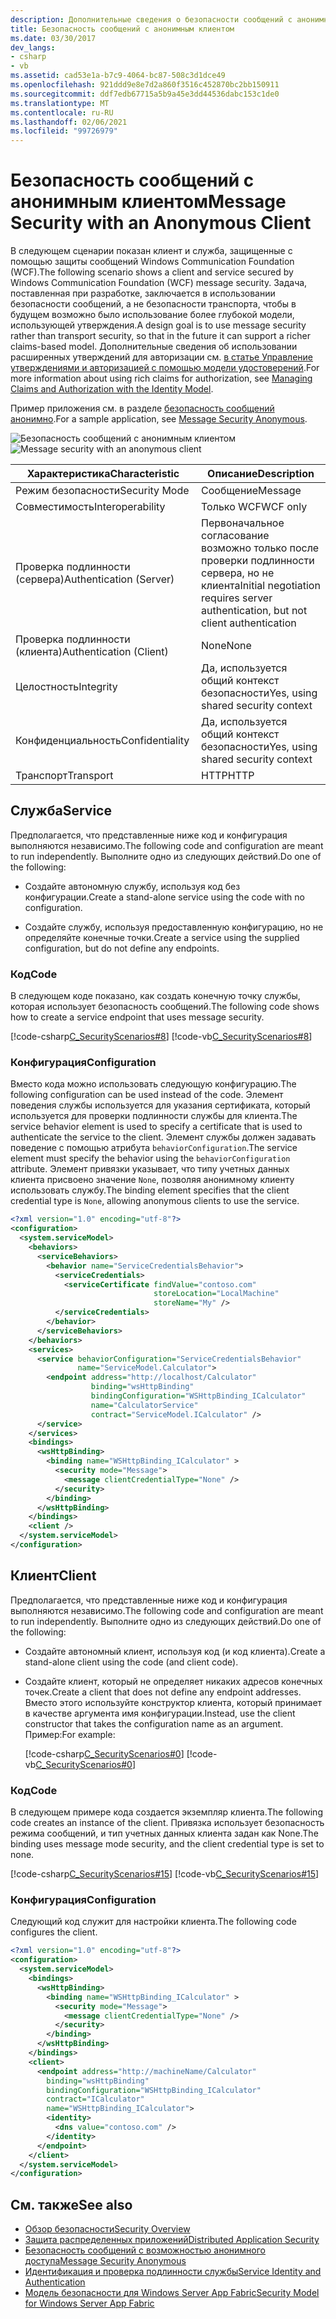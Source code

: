```yaml
---
description: Дополнительные сведения о безопасности сообщений с анонимным клиентом
title: Безопасность сообщений с анонимным клиентом
ms.date: 03/30/2017
dev_langs:
- csharp
- vb
ms.assetid: cad53e1a-b7c9-4064-bc87-508c3d1dce49
ms.openlocfilehash: 921ddd9e8e7d2a860f3516c452870bc2bb150911
ms.sourcegitcommit: ddf7edb67715a5b9a45e3dd44536dabc153c1de0
ms.translationtype: MT
ms.contentlocale: ru-RU
ms.lasthandoff: 02/06/2021
ms.locfileid: "99726979"
---
```

# <a name="message-security-with-an-anonymous-client"></a><span data-ttu-id="02ed0-103">Безопасность сообщений с анонимным клиентом</span><span class="sxs-lookup"><span data-stu-id="02ed0-103">Message Security with an Anonymous Client</span></span>

<span data-ttu-id="02ed0-104">В следующем сценарии показан клиент и служба, защищенные с помощью защиты сообщений Windows Communication Foundation (WCF).</span><span class="sxs-lookup"><span data-stu-id="02ed0-104">The following scenario shows a client and service secured by Windows Communication Foundation (WCF) message security.</span></span> <span data-ttu-id="02ed0-105">Задача, поставленная при разработке, заключается в использовании безопасности сообщений, а не безопасности транспорта, чтобы в будущем возможно было использование более глубокой модели, использующей утверждения.</span><span class="sxs-lookup"><span data-stu-id="02ed0-105">A design goal is to use message security rather than transport security, so that in the future it can support a richer claims-based model.</span></span> <span data-ttu-id="02ed0-106">Дополнительные сведения об использовании расширенных утверждений для авторизации см. [в статье Управление утверждениями и авторизацией с помощью модели удостоверений](managing-claims-and-authorization-with-the-identity-model.md).</span><span class="sxs-lookup"><span data-stu-id="02ed0-106">For more information about using rich claims for authorization, see [Managing Claims and Authorization with the Identity Model](managing-claims-and-authorization-with-the-identity-model.md).</span></span>

<span data-ttu-id="02ed0-107">Пример приложения см. в разделе [безопасность сообщений анонимно](../samples/message-security-anonymous.md).</span><span class="sxs-lookup"><span data-stu-id="02ed0-107">For a sample application, see [Message Security Anonymous](../samples/message-security-anonymous.md).</span></span>

<span data-ttu-id="02ed0-108">![Безопасность сообщений с анонимным клиентом](media/b361a565-831c-4c10-90d7-66d8eeece0a1.gif "b361a565-831c-4c10-90d7-66d8eeece0a1")</span><span class="sxs-lookup"><span data-stu-id="02ed0-108">![Message security with an anonymous client](media/b361a565-831c-4c10-90d7-66d8eeece0a1.gif "b361a565-831c-4c10-90d7-66d8eeece0a1")</span></span>

|<span data-ttu-id="02ed0-109">Характеристика</span><span class="sxs-lookup"><span data-stu-id="02ed0-109">Characteristic</span></span>|<span data-ttu-id="02ed0-110">Описание</span><span class="sxs-lookup"><span data-stu-id="02ed0-110">Description</span></span>|
|--------------------|-----------------|
|<span data-ttu-id="02ed0-111">Режим безопасности</span><span class="sxs-lookup"><span data-stu-id="02ed0-111">Security Mode</span></span>|<span data-ttu-id="02ed0-112">Сообщение</span><span class="sxs-lookup"><span data-stu-id="02ed0-112">Message</span></span>|
|<span data-ttu-id="02ed0-113">Совместимость</span><span class="sxs-lookup"><span data-stu-id="02ed0-113">Interoperability</span></span>|<span data-ttu-id="02ed0-114">Только WCF</span><span class="sxs-lookup"><span data-stu-id="02ed0-114">WCF only</span></span>|
|<span data-ttu-id="02ed0-115">Проверка подлинности (сервера)</span><span class="sxs-lookup"><span data-stu-id="02ed0-115">Authentication (Server)</span></span>|<span data-ttu-id="02ed0-116">Первоначальное согласование возможно только после проверки подлинности сервера, но не клиента</span><span class="sxs-lookup"><span data-stu-id="02ed0-116">Initial negotiation requires server authentication, but not client authentication</span></span>|
|<span data-ttu-id="02ed0-117">Проверка подлинности (клиента)</span><span class="sxs-lookup"><span data-stu-id="02ed0-117">Authentication (Client)</span></span>|<span data-ttu-id="02ed0-118">None</span><span class="sxs-lookup"><span data-stu-id="02ed0-118">None</span></span>|
|<span data-ttu-id="02ed0-119">Целостность</span><span class="sxs-lookup"><span data-stu-id="02ed0-119">Integrity</span></span>|<span data-ttu-id="02ed0-120">Да, используется общий контекст безопасности</span><span class="sxs-lookup"><span data-stu-id="02ed0-120">Yes, using shared security context</span></span>|
|<span data-ttu-id="02ed0-121">Конфиденциальность</span><span class="sxs-lookup"><span data-stu-id="02ed0-121">Confidentiality</span></span>|<span data-ttu-id="02ed0-122">Да, используется общий контекст безопасности</span><span class="sxs-lookup"><span data-stu-id="02ed0-122">Yes, using shared security context</span></span>|
|<span data-ttu-id="02ed0-123">Транспорт</span><span class="sxs-lookup"><span data-stu-id="02ed0-123">Transport</span></span>|<span data-ttu-id="02ed0-124">HTTP</span><span class="sxs-lookup"><span data-stu-id="02ed0-124">HTTP</span></span>|

## <a name="service"></a><span data-ttu-id="02ed0-125">Служба</span><span class="sxs-lookup"><span data-stu-id="02ed0-125">Service</span></span>

<span data-ttu-id="02ed0-126">Предполагается, что представленные ниже код и конфигурация выполняются независимо.</span><span class="sxs-lookup"><span data-stu-id="02ed0-126">The following code and configuration are meant to run independently.</span></span> <span data-ttu-id="02ed0-127">Выполните одно из следующих действий.</span><span class="sxs-lookup"><span data-stu-id="02ed0-127">Do one of the following:</span></span>

- <span data-ttu-id="02ed0-128">Создайте автономную службу, используя код без конфигурации.</span><span class="sxs-lookup"><span data-stu-id="02ed0-128">Create a stand-alone service using the code with no configuration.</span></span>

- <span data-ttu-id="02ed0-129">Создайте службу, используя предоставленную конфигурацию, но не определяйте конечные точки.</span><span class="sxs-lookup"><span data-stu-id="02ed0-129">Create a service using the supplied configuration, but do not define any endpoints.</span></span>

### <a name="code"></a><span data-ttu-id="02ed0-130">Код</span><span class="sxs-lookup"><span data-stu-id="02ed0-130">Code</span></span>

<span data-ttu-id="02ed0-131">В следующем коде показано, как создать конечную точку службы, которая использует безопасность сообщений.</span><span class="sxs-lookup"><span data-stu-id="02ed0-131">The following code shows how to create a service endpoint that uses message security.</span></span>

[!code-csharp[C_SecurityScenarios#8](../../../../samples/snippets/csharp/VS_Snippets_CFX/c_securityscenarios/cs/source.cs#8)]
[!code-vb[C_SecurityScenarios#8](../../../../samples/snippets/visualbasic/VS_Snippets_CFX/c_securityscenarios/vb/source.vb#8)]

### <a name="configuration"></a><span data-ttu-id="02ed0-132">Конфигурация</span><span class="sxs-lookup"><span data-stu-id="02ed0-132">Configuration</span></span>

<span data-ttu-id="02ed0-133">Вместо кода можно использовать следующую конфигурацию.</span><span class="sxs-lookup"><span data-stu-id="02ed0-133">The following configuration can be used instead of the code.</span></span> <span data-ttu-id="02ed0-134">Элемент поведения службы используется для указания сертификата, который используется для проверки подлинности службы для клиента.</span><span class="sxs-lookup"><span data-stu-id="02ed0-134">The service behavior element is used to specify a certificate that is used to authenticate the service to the client.</span></span> <span data-ttu-id="02ed0-135">Элемент службы должен задавать поведение с помощью атрибута `behaviorConfiguration`.</span><span class="sxs-lookup"><span data-stu-id="02ed0-135">The service element must specify the behavior using the `behaviorConfiguration` attribute.</span></span> <span data-ttu-id="02ed0-136">Элемент привязки указывает, что типу учетных данных клиента присвоено значение `None`, позволяя анонимному клиенту использовать службу.</span><span class="sxs-lookup"><span data-stu-id="02ed0-136">The binding element specifies that the client credential type is `None`, allowing anonymous clients to use the service.</span></span>

```xml
<?xml version="1.0" encoding="utf-8"?>
<configuration>
  <system.serviceModel>
    <behaviors>
      <serviceBehaviors>
        <behavior name="ServiceCredentialsBehavior">
          <serviceCredentials>
            <serviceCertificate findValue="contoso.com"
                                storeLocation="LocalMachine"
                                storeName="My" />
          </serviceCredentials>
        </behavior>
      </serviceBehaviors>
    </behaviors>
    <services>
      <service behaviorConfiguration="ServiceCredentialsBehavior"
               name="ServiceModel.Calculator">
        <endpoint address="http://localhost/Calculator"
                  binding="wsHttpBinding"
                  bindingConfiguration="WSHttpBinding_ICalculator"
                  name="CalculatorService"
                  contract="ServiceModel.ICalculator" />
      </service>
    </services>
    <bindings>
      <wsHttpBinding>
        <binding name="WSHttpBinding_ICalculator" >
          <security mode="Message">
            <message clientCredentialType="None" />
          </security>
        </binding>
      </wsHttpBinding>
    </bindings>
    <client />
  </system.serviceModel>
</configuration>
```

## <a name="client"></a><span data-ttu-id="02ed0-137">Клиент</span><span class="sxs-lookup"><span data-stu-id="02ed0-137">Client</span></span>

<span data-ttu-id="02ed0-138">Предполагается, что представленные ниже код и конфигурация выполняются независимо.</span><span class="sxs-lookup"><span data-stu-id="02ed0-138">The following code and configuration are meant to run independently.</span></span> <span data-ttu-id="02ed0-139">Выполните одно из следующих действий.</span><span class="sxs-lookup"><span data-stu-id="02ed0-139">Do one of the following:</span></span>

- <span data-ttu-id="02ed0-140">Создайте автономный клиент, используя код (и код клиента).</span><span class="sxs-lookup"><span data-stu-id="02ed0-140">Create a stand-alone client using the code (and client code).</span></span>

- <span data-ttu-id="02ed0-141">Создайте клиент, который не определяет никаких адресов конечных точек.</span><span class="sxs-lookup"><span data-stu-id="02ed0-141">Create a client that does not define any endpoint addresses.</span></span> <span data-ttu-id="02ed0-142">Вместо этого используйте конструктор клиента, который принимает в качестве аргумента имя конфигурации.</span><span class="sxs-lookup"><span data-stu-id="02ed0-142">Instead, use the client constructor that takes the configuration name as an argument.</span></span> <span data-ttu-id="02ed0-143">Пример:</span><span class="sxs-lookup"><span data-stu-id="02ed0-143">For example:</span></span>

    [!code-csharp[C_SecurityScenarios#0](../../../../samples/snippets/csharp/VS_Snippets_CFX/c_securityscenarios/cs/source.cs#0)]
    [!code-vb[C_SecurityScenarios#0](../../../../samples/snippets/visualbasic/VS_Snippets_CFX/c_securityscenarios/vb/source.vb#0)]

### <a name="code"></a><span data-ttu-id="02ed0-144">Код</span><span class="sxs-lookup"><span data-stu-id="02ed0-144">Code</span></span>

<span data-ttu-id="02ed0-145">В следующем примере кода создается экземпляр клиента.</span><span class="sxs-lookup"><span data-stu-id="02ed0-145">The following code creates an instance of the client.</span></span> <span data-ttu-id="02ed0-146">Привязка использует безопасность режима сообщений, и тип учетных данных клиента задан как None.</span><span class="sxs-lookup"><span data-stu-id="02ed0-146">The binding uses message mode security, and the client credential type is set to none.</span></span>

[!code-csharp[C_SecurityScenarios#15](../../../../samples/snippets/csharp/VS_Snippets_CFX/c_securityscenarios/cs/source.cs#15)]
[!code-vb[C_SecurityScenarios#15](../../../../samples/snippets/visualbasic/VS_Snippets_CFX/c_securityscenarios/vb/source.vb#15)]

### <a name="configuration"></a><span data-ttu-id="02ed0-147">Конфигурация</span><span class="sxs-lookup"><span data-stu-id="02ed0-147">Configuration</span></span>

<span data-ttu-id="02ed0-148">Следующий код служит для настройки клиента.</span><span class="sxs-lookup"><span data-stu-id="02ed0-148">The following code configures the client.</span></span>

```xml
<?xml version="1.0" encoding="utf-8"?>
<configuration>
  <system.serviceModel>
    <bindings>
      <wsHttpBinding>
        <binding name="WSHttpBinding_ICalculator" >
          <security mode="Message">
            <message clientCredentialType="None" />
          </security>
        </binding>
      </wsHttpBinding>
    </bindings>
    <client>
      <endpoint address="http://machineName/Calculator"
        binding="wsHttpBinding"
        bindingConfiguration="WSHttpBinding_ICalculator"
        contract="ICalculator"
        name="WSHttpBinding_ICalculator">
        <identity>
          <dns value="contoso.com" />
        </identity>
      </endpoint>
    </client>
  </system.serviceModel>
</configuration>
```

## <a name="see-also"></a><span data-ttu-id="02ed0-149">См. также</span><span class="sxs-lookup"><span data-stu-id="02ed0-149">See also</span></span>

- [<span data-ttu-id="02ed0-150">Обзор безопасности</span><span class="sxs-lookup"><span data-stu-id="02ed0-150">Security Overview</span></span>](security-overview.md)
- [<span data-ttu-id="02ed0-151">Защита распределенных приложений</span><span class="sxs-lookup"><span data-stu-id="02ed0-151">Distributed Application Security</span></span>](distributed-application-security.md)
- [<span data-ttu-id="02ed0-152">Безопасность сообщений с возможностью анонимного доступа</span><span class="sxs-lookup"><span data-stu-id="02ed0-152">Message Security Anonymous</span></span>](../samples/message-security-anonymous.md)
- [<span data-ttu-id="02ed0-153">Идентификация и проверка подлинности службы</span><span class="sxs-lookup"><span data-stu-id="02ed0-153">Service Identity and Authentication</span></span>](service-identity-and-authentication.md)
- <span data-ttu-id="02ed0-154">[Модель безопасности для Windows Server App Fabric](/previous-versions/appfabric/ee677202(v=azure.10))</span><span class="sxs-lookup"><span data-stu-id="02ed0-154">[Security Model for Windows Server App Fabric](/previous-versions/appfabric/ee677202(v=azure.10))</span></span>
